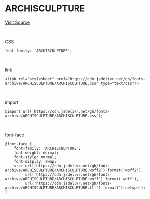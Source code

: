# ARCHISCULPTURE

[Visit Source](https://beomsikwon.com/?page_id=4722)

&nbsp;

CSS

```
font-family: 'ARCHISCULPTURE';
```

&nbsp;

link

```
<link rel="stylesheet" href="https://cdn.jsdelivr.net/gh/fonts-archive/ARCHISCULPTURE/ARCHISCULPTURE.css" type="text/css"/>
```

&nbsp;

import

```
@import url('https://cdn.jsdelivr.net/gh/fonts-archive/ARCHISCULPTURE/ARCHISCULPTURE.css');
```

&nbsp;

font-face

```
@font-face {
    font-family: 'ARCHISCULPTURE';
    font-weight: normal;
    font-style: normal;
    font-display: swap;
    src: url('https://cdn.jsdelivr.net/gh/fonts-archive/ARCHISCULPTURE/ARCHISCULPTURE.woff2') format('woff2'),
         url('https://cdn.jsdelivr.net/gh/fonts-archive/ARCHISCULPTURE/ARCHISCULPTURE.woff') format('woff'),
         url('https://cdn.jsdelivr.net/gh/fonts-archive/ARCHISCULPTURE/ARCHISCULPTURE.ttf') format('truetype');
}
```
